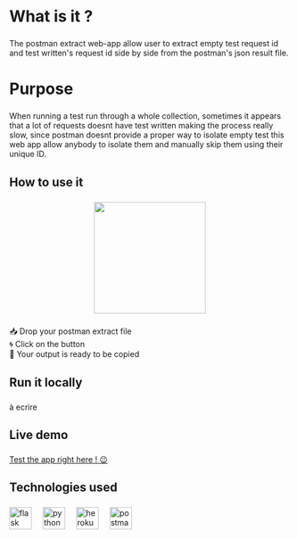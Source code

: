 <h1 align="left">What is it ?</h1>

###

<p align="left">The postman extract web-app allow user to extract empty test request id and test written's request id side by side  from the postman's json result file.</p>

###

<h1 align="left">Purpose</h1>

###

<p align="left">When running a test run through a whole collection, sometimes it appears that a lot of requests doesnt have test written making the process really slow, since postman doesnt provide a proper way to isolate empty test this web app allow anybody to isolate them and manually skip them using their unique ID.</p>

###

<h2 align="left">How to use it</h2>

###

<div align="center">
  <img height="200" src="https://i.imgflip.com/88juf0.jpg"  />
</div>

###

<p align="left">📥 Drop your postman extract file<br>🌀 Click on the button<br>🎯 Your output is ready to be copied</p>

###

<h2 align="left">Run it locally</h2>

###

<p align="left">à ecrire</p>

###

<h2 align="left">Live demo</h2>

###

[Test the app right here ! 😉](https://young-hollows-05196-c7433558de08.herokuapp.com/)

###

<h2 align="left">Technologies used</h2>

###

<div align="left">
  <img src="https://cdn.jsdelivr.net/gh/devicons/devicon/icons/flask/flask-original.svg" height="40" alt="flask logo"  />
  <img width="12" />
  <img src="https://cdn.jsdelivr.net/gh/devicons/devicon/icons/python/python-original.svg" height="40" alt="python logo"  />
  <img width="12" />
  <img src="https://cdn.jsdelivr.net/gh/devicons/devicon/icons/heroku/heroku-original.svg" height="40" alt="heroku logo"  />
  <img width="12" />
  <img src="https://cdn.simpleicons.org/postman/FF6C37" height="40" alt="postman logo"  />
</div>

###
